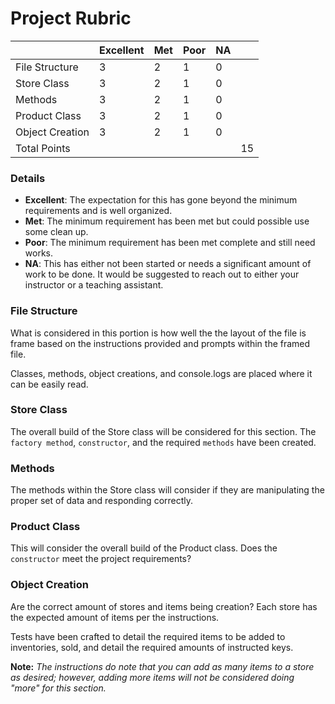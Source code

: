 # Project Rubric

| | Excellent | Met | Poor | NA |  |
---       | ---       | --- | ---  | ---| ---   |
File Structure | 3 | 2| 1 | 0 | |
Store Class | 3 | 2| 1 | 0 | |
Methods | 3 | 2| 1 | 0 | |
Product Class | 3 | 2| 1 | 0 | |
Object Creation | 3 | 2| 1 | 0 | |
|Total Points | | | | | 15

### Details
- **Excellent**: The expectation for this has gone beyond the minimum requirements and is well organized.
- **Met**: The minimum requirement has been met but could possible use some clean up.
- **Poor**: The minimum requirement has been met complete and still need works.
- **NA**: This has either not been started or needs a significant amount of work to be done. It would be suggested to reach out to either your instructor or a teaching assistant.

### File Structure
What is considered in this portion is how well the the layout of the file is frame based on the instructions provided and prompts within the framed file.

Classes, methods, object creations, and console.logs are placed where it can be easily read.

### Store Class
The overall build of the Store class will be considered for this section. The `factory method`, `constructor`, and the required `methods` have been created.

### Methods
The methods within the Store class will consider if they are manipulating the proper set of data and responding correctly.

### Product Class
This will consider the overall build of the Product class. Does the `constructor` meet the project requirements?

### Object Creation
Are the correct amount of stores and items being creation? Each store has the expected amount of items per the instructions.

Tests have been crafted to detail the required items to be added to inventories, sold, and detail the required amounts of instructed keys.

**Note:** *The instructions do note that you can add as many items to a store as desired; however, adding more items will not be considered doing "more" for this section.*
